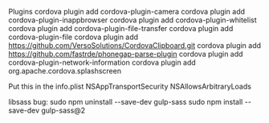 Plugins
cordova plugin add cordova-plugin-camera
cordova plugin add cordova-plugin-inappbrowser
cordova plugin add cordova-plugin-whitelist
cordova plugin add cordova-plugin-file-transfer
cordova plugin add cordova-plugin-file
cordova plugin add https://github.com/VersoSolutions/CordovaClipboard.git
cordova plugin add https://github.com/fastrde/phonegap-parse-plugin
cordova plugin add cordova-plugin-network-information
cordova plugin add org.apache.cordova.splashscreen



Put this in the info.plist
<key>NSAppTransportSecurity</key>
<dict>
    <key>NSAllowsArbitraryLoads</key>
    <true/>
</dict>

libsass bug: 
sudo npm uninstall --save-dev gulp-sass
sudo npm install --save-dev gulp-sass@2
